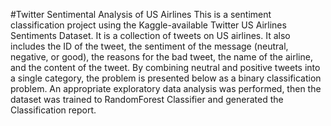 #Twitter Sentimental Analysis of US Airlines
This is a sentiment classification project using the Kaggle-available Twitter US Airlines Sentiments Dataset. It is a collection of tweets on US airlines. It also includes the ID of the tweet, the sentiment of the message (neutral, negative, or good), the reasons for the bad tweet, the name of the airline, and the content of the tweet. By combining neutral and positive tweets into a single category, the problem is presented below as a binary classification problem. An appropriate exploratory data analysis was performed, then the dataset was trained to RandomForest Classifier and generated the Classification report.
